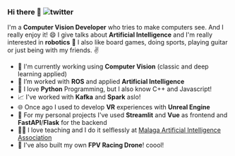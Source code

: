 ### Hi there 👋 ![twitter](https://img.shields.io/twitter/follow/aimatesanz?style=social&logo=twitter)

I'm a **Computer Vision Developer** who tries to make computers see. And I really enjoy it! 😄 I give talks about **Artificial Intelligence** and I'm really interested in **robotics** 🦾 I also like board games, doing sports, playing guitar or just being with my friends. :v:

- 👷 I'm currently working using **Computer Vision** (classic and deep learning applied)
- 🔭 I’m worked with **ROS** and applied **Artificial Intelligence**
- 🐍 I love **Python** Programming, but I also know C++ and Javascript!
- 📈 I've worked with **Kafka** and **Spark** aslo!
- 🌐 Once ago I used to develop **VR** experiences with **Unreal Engine**
- 🌱 For my personal projects I've used **Streamlit** and **Vue** as frontend and **FastAPI**/**Flask** for the backend
- 👨‍🏫 I love teaching and I do it selflessly at [Malaga Artificial Intelligence Association](https://twitter.com/aimalaga?lang=es)
- 🚀 I've also built my own **FPV Racing Drone**! coool! 
